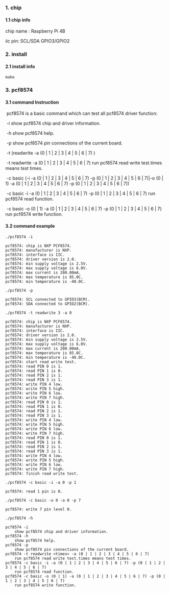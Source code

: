### 1. chip

#### 1.1 chip info

chip name : Raspberry Pi 4B

iic pin: SCL/SDA GPIO3/GPIO2

### 2. install

#### 2.1 install info

```shell
make
```

### 3. pcf8574

#### 3.1 command Instruction

​          pcf8574 is a basic command which can test all pcf8574 driver function:

​          -i        show pcf8574 chip and driver information.

​          -h       show pcf8574 help.

​          -p       show pcf8574 pin connections of the current board.

​          -t  (readwrite <times> -a  (0 | 1 | 2 | 3 | 4 | 5 | 6 | 7) )

​          -t readwrite <times> -a  (0 | 1 | 2 | 3 | 4 | 5 | 6 | 7)        run pcf8574 read write test.times means test times.

​          -c basic (-i -a (0 | 1 | 2 | 3 | 4 | 5 | 6 | 7) -p (0 | 1 | 2 | 3 | 4 | 5 | 6 | 7)|-o (0 | 1) -a (0 | 1 | 2 | 3 | 4 | 5 | 6 | 7) -p (0 | 1 | 2 | 3 | 4 | 5 | 6 | 7))

​          -c basic -i -a (0 | 1 | 2 | 3 | 4 | 5 | 6 | 7) -p (0 | 1 | 2 | 3 | 4 | 5 | 6 | 7)      run pcf8574 read function.

​          -c basic -o (0 | 1) -a (0 | 1 | 2 | 3 | 4 | 5 | 6 | 7) -p (0 | 1 | 2 | 3 | 4 | 5 | 6 | 7)        run pcf8574 write function.

#### 3.2 command example

```shell
./pcf8574 -i

pcf8574: chip is NXP PCF8574.
pcf8574: manufacturer is NXP.
pcf8574: interface is IIC.
pcf8574: driver version is 2.0.
pcf8574: min supply voltage is 2.5V.
pcf8574: max supply voltage is 6.0V.
pcf8574: max current is 200.00mA.
pcf8574: max temperature is 85.0C.
pcf8574: min temperature is -40.0C.
```

```shell
./pcf8574 -p

pcf8574: SCL connected to GPIO3(BCM).
pcf8574: SDA connected to GPIO2(BCM).
```

```shell
./pcf8574 -t readwrite 3 -a 0

pcf8574: chip is NXP PCF8574.
pcf8574: manufacturer is NXP.
pcf8574: interface is IIC.
pcf8574: driver version is 2.0.
pcf8574: min supply voltage is 2.5V.
pcf8574: max supply voltage is 6.0V.
pcf8574: max current is 200.00mA.
pcf8574: max temperature is 85.0C.
pcf8574: min temperature is -40.0C.
pcf8574: start read write test.
pcf8574: read PIN 0 is 1.
pcf8574: read PIN 1 is 0.
pcf8574: read PIN 2 is 1.
pcf8574: read PIN 3 is 1.
pcf8574: write PIN 4 low.
pcf8574: write PIN 5 high.
pcf8574: write PIN 6 low.
pcf8574: write PIN 7 high.
pcf8574: read PIN 0 is 1.
pcf8574: read PIN 1 is 0.
pcf8574: read PIN 2 is 1.
pcf8574: read PIN 3 is 1.
pcf8574: write PIN 4 low.
pcf8574: write PIN 5 high.
pcf8574: write PIN 6 low.
pcf8574: write PIN 7 high.
pcf8574: read PIN 0 is 1.
pcf8574: read PIN 1 is 0.
pcf8574: read PIN 2 is 1.
pcf8574: read PIN 3 is 1.
pcf8574: write PIN 4 low.
pcf8574: write PIN 5 high.
pcf8574: write PIN 6 low.
pcf8574: write PIN 7 high.
pcf8574: finish read write test.
```

```shell
./pcf8574 -c basic -i -a 0 -p 1 

pcf8574: read 1 pin is 0.
```

```shell
./pcf8574 -c basic -o 0 -a 0 -p 7  

pcf8574: write 7 pin level 0.
```

```shell
./pcf8574 -h

pcf8574 -i
	show pcf8574 chip and driver information.
pcf8574 -h
	show pcf8574 help.
pcf8574 -p
	show pcf8574 pin connections of the current board.
pcf8574 -t readwrite <times> -a (0 | 1 | 2 | 3 | 4 | 5 | 6 | 7)
	run pcf8574 read write test.times means test times.
pcf8574 -c basic -i -a (0 | 1 | 2 | 3 | 4 | 5 | 6 | 7) -p (0 | 1 | 2 | 3 | 4 | 5 | 6 | 7)
	run pcf8574 read function.
pcf8574 -c basic -o (0 | 1) -a (0 | 1 | 2 | 3 | 4 | 5 | 6 | 7) -p (0 | 1 | 2 | 3 | 4 | 5 | 6 | 7)
	run pcf8574 write function.
```

